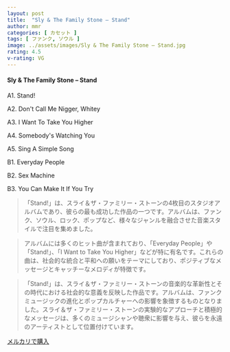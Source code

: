 ```yaml
---
layout: post
title:  "Sly & The Family Stone – Stand"
author: mmr
categories: [ カセット ]
tags: [ ファンク, ソウル ]
image: ../assets/images/Sly & The Family Stone – Stand.jpg
rating: 4.5
v-rating: VG
---
```


#### Sly & The Family Stone – Stand

A1. Stand!

A2. Don't Call Me Nigger, Whitey

A3. I Want To Take You Higher

A4. Somebody's Watching You

A5. Sing A Simple Song

B1. Everyday People

B2. Sex Machine

B3. You Can Make It If You Try

> 「Stand!」は、スライ＆ザ・ファミリー・ストーンの4枚目のスタジオアルバムであり、彼らの最も成功した作品の一つです。アルバムは、ファンク、ソウル、ロック、ポップなど、様々なジャンルを融合させた音楽スタイルで注目を集めました。

> アルバムには多くのヒット曲が含まれており、「Everyday People」や「Stand!」、「I Want to Take You Higher」などが特に有名です。これらの曲は、社会的な統合と平和への願いをテーマにしており、ポジティブなメッセージとキャッチーなメロディが特徴です。

> 「Stand!」は、スライ＆ザ・ファミリー・ストーンの音楽的な革新性とその時代における社会的な意義を反映した作品です。アルバムは、ファンクミュージックの進化とポップカルチャーへの影響を象徴するものとなりました。スライ＆ザ・ファミリー・ストーンの実験的なアプローチと積極的なメッセージは、多くのミュージシャンや聴衆に影響を与え、彼らを永遠のアーティストとして位置付けています。


[メルカリで購入](https://jp.mercari.com/item/m58390542261)

